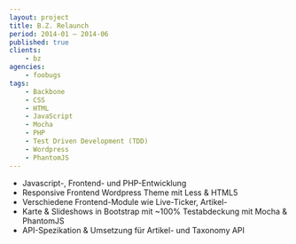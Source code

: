 ```yaml
---
layout: project
title: B.Z. Relaunch
period: 2014-01 – 2014-06
published: true
clients:
    - bz
agencies:
    - foobugs
tags:
    - Backbone
    - CSS
    - HTML
    - JavaScript
    - Mocha
    - PHP
    - Test Driven Development (TDD)
    - Wordpress
    - PhantomJS
---
```

- Javascript-, Frontend- und PHP-Entwicklung
- Responsive Frontend Wordpress Theme mit Less & HTML5
- Verschiedene Frontend-Module wie Live-Ticker, Artikel-
- Karte & Slideshows in Bootstrap mit ~100% Testabdeckung mit Mocha & PhantomJS
- API-Spezikation & Umsetzung für Artikel- und Taxonomy API
<!--
• Responsive Frontend Wordpress Theme mit Less & HTML5 • Verschiedene Frontend-Module wie Live-Ticker, Artikel-
Karte & Slideshows in Bootstrap mit ~100% Testabde-
ckung mit mocha & phantomjs
• API-Spezi kation & Umsetzung für Artikel- und Taxonomy
API

-->

